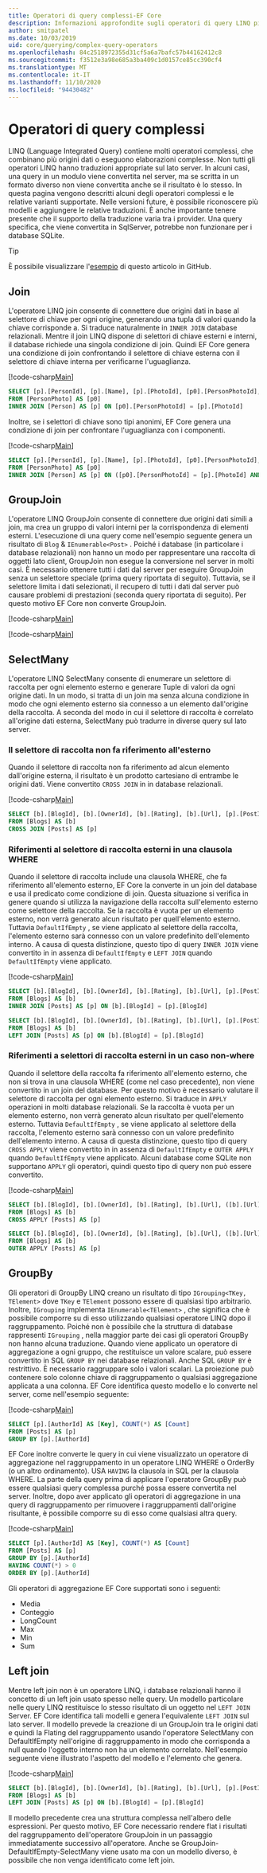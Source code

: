 ```yaml
---
title: Operatori di query complessi-EF Core
description: Informazioni approfondite sugli operatori di query LINQ più complessi quando si usa Entity Framework Core
author: smitpatel
ms.date: 10/03/2019
uid: core/querying/complex-query-operators
ms.openlocfilehash: 84c2518972355d31cf5a6a7bafc57b44162412c8
ms.sourcegitcommit: f3512e3a98e685a3ba409c1d0157ce85cc390cf4
ms.translationtype: MT
ms.contentlocale: it-IT
ms.lasthandoff: 11/10/2020
ms.locfileid: "94430482"
---
```

# <a name="complex-query-operators"></a>Operatori di query complessi

LINQ (Language Integrated Query) contiene molti operatori complessi, che combinano più origini dati o eseguono elaborazioni complesse. Non tutti gli operatori LINQ hanno traduzioni appropriate sul lato server. In alcuni casi, una query in un modulo viene convertita nel server, ma se scritta in un formato diverso non viene convertita anche se il risultato è lo stesso. In questa pagina vengono descritti alcuni degli operatori complessi e le relative varianti supportate. Nelle versioni future, è possibile riconoscere più modelli e aggiungere le relative traduzioni. È anche importante tenere presente che il supporto della traduzione varia tra i provider. Una query specifica, che viene convertita in SqlServer, potrebbe non funzionare per i database SQLite.

> [!TIP]
> È possibile visualizzare l'[esempio](https://github.com/dotnet/EntityFramework.Docs/tree/master/samples/core/Querying/ComplexQuery) di questo articolo in GitHub.

## <a name="join"></a>Join

L'operatore LINQ join consente di connettere due origini dati in base al selettore di chiave per ogni origine, generando una tupla di valori quando la chiave corrisponde a. Si traduce naturalmente in `INNER JOIN` database relazionali. Mentre il join LINQ dispone di selettori di chiave esterni e interni, il database richiede una singola condizione di join. Quindi EF Core genera una condizione di join confrontando il selettore di chiave esterna con il selettore di chiave interna per verificarne l'uguaglianza.

[!code-csharp[Main](../../../samples/core/Querying/ComplexQuery/Program.cs#Join)]

```sql
SELECT [p].[PersonId], [p].[Name], [p].[PhotoId], [p0].[PersonPhotoId], [p0].[Caption], [p0].[Photo]
FROM [PersonPhoto] AS [p0]
INNER JOIN [Person] AS [p] ON [p0].[PersonPhotoId] = [p].[PhotoId]
```

Inoltre, se i selettori di chiave sono tipi anonimi, EF Core genera una condizione di join per confrontare l'uguaglianza con i componenti.

[!code-csharp[Main](../../../samples/core/Querying/ComplexQuery/Program.cs#JoinComposite)]

```sql
SELECT [p].[PersonId], [p].[Name], [p].[PhotoId], [p0].[PersonPhotoId], [p0].[Caption], [p0].[Photo]
FROM [PersonPhoto] AS [p0]
INNER JOIN [Person] AS [p] ON ([p0].[PersonPhotoId] = [p].[PhotoId] AND ([p0].[Caption] = N'SN'))
```

## <a name="groupjoin"></a>GroupJoin

L'operatore LINQ GroupJoin consente di connettere due origini dati simili a join, ma crea un gruppo di valori interni per la corrispondenza di elementi esterni. L'esecuzione di una query come nell'esempio seguente genera un risultato di `Blog`  &  `IEnumerable<Post>` . Poiché i database (in particolare i database relazionali) non hanno un modo per rappresentare una raccolta di oggetti lato client, GroupJoin non esegue la conversione nel server in molti casi. È necessario ottenere tutti i dati dal server per eseguire GroupJoin senza un selettore speciale (prima query riportata di seguito). Tuttavia, se il selettore limita i dati selezionati, il recupero di tutti i dati dal server può causare problemi di prestazioni (seconda query riportata di seguito). Per questo motivo EF Core non converte GroupJoin.

[!code-csharp[Main](../../../samples/core/Querying/ComplexQuery/Program.cs#GroupJoin)]

[!code-csharp[Main](../../../samples/core/Querying/ComplexQuery/Program.cs#GroupJoinComposed)]

## <a name="selectmany"></a>SelectMany

L'operatore LINQ SelectMany consente di enumerare un selettore di raccolta per ogni elemento esterno e generare Tuple di valori da ogni origine dati. In un modo, si tratta di un join ma senza alcuna condizione in modo che ogni elemento esterno sia connesso a un elemento dall'origine della raccolta. A seconda del modo in cui il selettore di raccolta è correlato all'origine dati esterna, SelectMany può tradurre in diverse query sul lato server.

### <a name="collection-selector-doesnt-reference-outer"></a>Il selettore di raccolta non fa riferimento all'esterno

Quando il selettore di raccolta non fa riferimento ad alcun elemento dall'origine esterna, il risultato è un prodotto cartesiano di entrambe le origini dati. Viene convertito `CROSS JOIN` in in database relazionali.

[!code-csharp[Main](../../../samples/core/Querying/ComplexQuery/Program.cs#SelectManyConvertedToCrossJoin)]

```sql
SELECT [b].[BlogId], [b].[OwnerId], [b].[Rating], [b].[Url], [p].[PostId], [p].[AuthorId], [p].[BlogId], [p].[Content], [p].[Rating], [p].[Title]
FROM [Blogs] AS [b]
CROSS JOIN [Posts] AS [p]
```

### <a name="collection-selector-references-outer-in-a-where-clause"></a>Riferimenti al selettore di raccolta esterni in una clausola WHERE

Quando il selettore di raccolta include una clausola WHERE, che fa riferimento all'elemento esterno, EF Core la converte in un join del database e usa il predicato come condizione di join. Questa situazione si verifica in genere quando si utilizza la navigazione della raccolta sull'elemento esterno come selettore della raccolta. Se la raccolta è vuota per un elemento esterno, non verrà generato alcun risultato per quell'elemento esterno. Tuttavia `DefaultIfEmpty` , se viene applicato al selettore della raccolta, l'elemento esterno sarà connesso con un valore predefinito dell'elemento interno. A causa di questa distinzione, questo tipo di query `INNER JOIN` viene convertito in in assenza di `DefaultIfEmpty` e `LEFT JOIN` quando `DefaultIfEmpty` viene applicato.

[!code-csharp[Main](../../../samples/core/Querying/ComplexQuery/Program.cs#SelectManyConvertedToJoin)]

```sql
SELECT [b].[BlogId], [b].[OwnerId], [b].[Rating], [b].[Url], [p].[PostId], [p].[AuthorId], [p].[BlogId], [p].[Content], [p].[Rating], [p].[Title]
FROM [Blogs] AS [b]
INNER JOIN [Posts] AS [p] ON [b].[BlogId] = [p].[BlogId]

SELECT [b].[BlogId], [b].[OwnerId], [b].[Rating], [b].[Url], [p].[PostId], [p].[AuthorId], [p].[BlogId], [p].[Content], [p].[Rating], [p].[Title]
FROM [Blogs] AS [b]
LEFT JOIN [Posts] AS [p] ON [b].[BlogId] = [p].[BlogId]
```

### <a name="collection-selector-references-outer-in-a-non-where-case"></a>Riferimenti a selettori di raccolta esterni in un caso non-where

Quando il selettore della raccolta fa riferimento all'elemento esterno, che non si trova in una clausola WHERE (come nel caso precedente), non viene convertito in un join del database. Per questo motivo è necessario valutare il selettore di raccolta per ogni elemento esterno. Si traduce in `APPLY` operazioni in molti database relazionali. Se la raccolta è vuota per un elemento esterno, non verrà generato alcun risultato per quell'elemento esterno. Tuttavia `DefaultIfEmpty` , se viene applicato al selettore della raccolta, l'elemento esterno sarà connesso con un valore predefinito dell'elemento interno. A causa di questa distinzione, questo tipo di query `CROSS APPLY` viene convertito in in assenza di `DefaultIfEmpty` e `OUTER APPLY` quando `DefaultIfEmpty` viene applicato. Alcuni database come SQLite non supportano `APPLY` gli operatori, quindi questo tipo di query non può essere convertito.

[!code-csharp[Main](../../../samples/core/Querying/ComplexQuery/Program.cs#SelectManyConvertedToApply)]

```sql
SELECT [b].[BlogId], [b].[OwnerId], [b].[Rating], [b].[Url], ([b].[Url] + N'=>') + [p].[Title] AS [p]
FROM [Blogs] AS [b]
CROSS APPLY [Posts] AS [p]

SELECT [b].[BlogId], [b].[OwnerId], [b].[Rating], [b].[Url], ([b].[Url] + N'=>') + [p].[Title] AS [p]
FROM [Blogs] AS [b]
OUTER APPLY [Posts] AS [p]
```

## <a name="groupby"></a>GroupBy

Gli operatori di GroupBy LINQ creano un risultato di tipo `IGrouping<TKey, TElement>` dove `TKey` e `TElement` possono essere di qualsiasi tipo arbitrario. Inoltre, `IGrouping` implementa `IEnumerable<TElement>` , che significa che è possibile comporre su di esso utilizzando qualsiasi operatore LINQ dopo il raggruppamento. Poiché non è possibile che la struttura di database rappresenti `IGrouping` , nella maggior parte dei casi gli operatori GroupBy non hanno alcuna traduzione. Quando viene applicato un operatore di aggregazione a ogni gruppo, che restituisce un valore scalare, può essere convertito in SQL `GROUP BY` nei database relazionali. Anche SQL `GROUP BY` è restrittivo. È necessario raggruppare solo i valori scalari. La proiezione può contenere solo colonne chiave di raggruppamento o qualsiasi aggregazione applicata a una colonna. EF Core identifica questo modello e lo converte nel server, come nell'esempio seguente:

[!code-csharp[Main](../../../samples/core/Querying/ComplexQuery/Program.cs#GroupBy)]

```sql
SELECT [p].[AuthorId] AS [Key], COUNT(*) AS [Count]
FROM [Posts] AS [p]
GROUP BY [p].[AuthorId]
```

EF Core inoltre converte le query in cui viene visualizzato un operatore di aggregazione nel raggruppamento in un operatore LINQ WHERE o OrderBy (o un altro ordinamento). USA `HAVING` la clausola in SQL per la clausola WHERE. La parte della query prima di applicare l'operatore GroupBy può essere qualsiasi query complessa purché possa essere convertita nel server. Inoltre, dopo aver applicato gli operatori di aggregazione in una query di raggruppamento per rimuovere i raggruppamenti dall'origine risultante, è possibile comporre su di esso come qualsiasi altra query.

[!code-csharp[Main](../../../samples/core/Querying/ComplexQuery/Program.cs#GroupByFilter)]

```sql
SELECT [p].[AuthorId] AS [Key], COUNT(*) AS [Count]
FROM [Posts] AS [p]
GROUP BY [p].[AuthorId]
HAVING COUNT(*) > 0
ORDER BY [p].[AuthorId]
```

Gli operatori di aggregazione EF Core supportati sono i seguenti:

- Media
- Conteggio
- LongCount
- Max
- Min
- Sum

## <a name="left-join"></a>Left join

Mentre left join non è un operatore LINQ, i database relazionali hanno il concetto di un left join usato spesso nelle query. Un modello particolare nelle query LINQ restituisce lo stesso risultato di un oggetto nel `LEFT JOIN` Server. EF Core identifica tali modelli e genera l'equivalente `LEFT JOIN` sul lato server. Il modello prevede la creazione di un GroupJoin tra le origini dati e quindi la Flating del raggruppamento usando l'operatore SelectMany con DefaultIfEmpty nell'origine di raggruppamento in modo che corrisponda a null quando l'oggetto interno non ha un elemento correlato. Nell'esempio seguente viene illustrato l'aspetto del modello e l'elemento che genera.

[!code-csharp[Main](../../../samples/core/Querying/ComplexQuery/Program.cs#LeftJoin)]

```sql
SELECT [b].[BlogId], [b].[OwnerId], [b].[Rating], [b].[Url], [p].[PostId], [p].[AuthorId], [p].[BlogId], [p].[Content], [p].[Rating], [p].[Title]
FROM [Blogs] AS [b]
LEFT JOIN [Posts] AS [p] ON [b].[BlogId] = [p].[BlogId]
```

Il modello precedente crea una struttura complessa nell'albero delle espressioni. Per questo motivo, EF Core necessario rendere flat i risultati del raggruppamento dell'operatore GroupJoin in un passaggio immediatamente successivo all'operatore. Anche se GroupJoin-DefaultIfEmpty-SelectMany viene usato ma con un modello diverso, è possibile che non venga identificato come left join.
